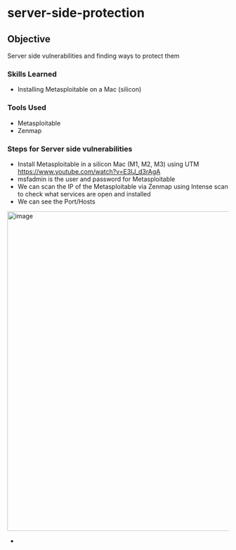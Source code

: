 # server-side-protection

## Objective

Server side vulnerabilities and finding ways to protect them

### Skills Learned

- Installing Metasploitable on a Mac (silicon)

  

### Tools Used

- Metasploitable
- Zenmap
  

### Steps for Server side vulnerabilities 

- Install Metasploitable in a silicon Mac (M1, M2, M3) using UTM https://www.youtube.com/watch?v=E3IJ_d3rAgA
- msfadmin is the user and password for Metasploitable
- We can scan the IP of the Metasploitable via Zenmap using Intense scan to check what services are open and installed
- We can see the Port/Hosts

<img width="726" alt="image" src="https://github.com/user-attachments/assets/a659b4ae-d059-4454-a76e-27e033a8b3f4" />

- 
